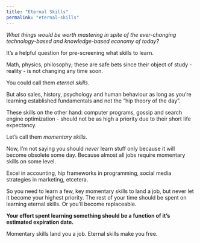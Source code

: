 ```yaml
---
title: "Eternal Skills"
permalink: "eternal-skills"
---
```


_What things would be worth mastering in spite of the ever-changing technology-based and knowledge-based economy of today?_

It’s a helpful question for pre-screening what skills to learn.

Math, physics, philosophy; these are safe bets since their object of study - reality - is not changing any time soon.

You could call them _eternal skills_.

But also sales, history, psychology and human behaviour as long as you’re learning established fundamentals and not the “hip theory of the day”.

These skills on the other hand: computer programs, gossip and search engine optimization - should not be as high a priority due to their short life expectancy.

Let’s call them _momentary skills_.

Now, I’m not saying you should _never_ learn stuff only because it will become obsolete some day. Because almost all jobs require momentary skills on some level. 

Excel in accounting, hip frameworks in programming, social media strategies in marketing, etcetera.

So you need to learn a few, key momentary skills to land a job, but never let it become your highest priority. The rest of your time should be spent on learning eternal skills. Or you’ll become replaceable.

**Your effort spent learning something should be a function of it’s estimated expiration date.**

Momentary skills land you a job. Eternal skills make you free.